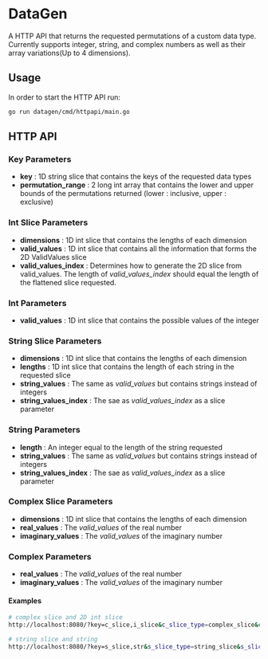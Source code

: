 # DataGen

A HTTP API that returns the requested permutations of a custom data type. Currently supports integer, string, and complex numbers as well as their array variations(Up to 4 dimensions).

## Usage

In order to start the HTTP API run:

``` Bash
go run datagen/cmd/httpapi/main.go
```

## HTTP API

### Key Parameters

- **key** : 1D string slice that contains the keys of the requested data types
- **permutation_range** : 2 long int array that contains the lower and upper bounds of the permutations returned (lower : inclusive, upper : exclusive)

### Int Slice Parameters

- **dimensions** : 1D int slice that contains the lengths of each dimension
- **valid_values** : 1D int slice that contains all the information that forms the 2D ValidValues slice
- **valid_values_index** : Determines how to generate the 2D slice from valid_values. The length of *valid_values_index* should equal the length of the flattened slice requested.

### Int Parameters

- **valid_values** : 1D int slice that contains the possible values of the integer

### String Slice Parameters

- **dimensions** : 1D int slice that contains the lengths of each dimension
- **lengths** : 1D int slice that contains the length of each string in the requested slice
- **string_values** : The same as *valid_values* but contains strings instead of integers
- **string_values_index** : The sae as *valid_values_index* as a slice parameter

### String Parameters

- **length** : An integer equal to the length of the string requested
- **string_values** : The same as *valid_values* but contains strings instead of integers
- **string_values_index** : The sae as *valid_values_index* as a slice parameter

### Complex Slice Parameters

- **dimensions** : 1D int slice that contains the lengths of each dimension
- **real_values** : The *valid_values* of the real number
- **imaginary_values** : The *valid_values* of the imaginary number
  
### Complex Parameters

- **real_values** : The *valid_values* of the real number
- **imaginary_values** : The *valid_values* of the imaginary number

#### Examples

``` bash
# complex slice and 2D int slice
http://localhost:8080/?key=c_slice,i_slice&c_slice_type=complex_slice&c_slice_dimensions=2&c_slice_valid_values_index=2,2&c_slice_real_values=0,1,0,2&c_slice_imaginary_values=1,2,3,4&i_slice_type=int_slice&i_slice_dimensions=2,2&i_slice_valid_values=0,1,0,1,0,1,0,1&i_slice_valid_values_index=2,2,2,2

# string slice and string
http://localhost:8080/?key=s_slice,str&s_slice_type=string_slice&s_slice_dimensions=2,2&s_slice_lengths=1,2,1,2&s_slice_string_values=a,b,a,b,c,a,b,a,b,c,a,b,a,b,c,a,b,a,b,c,a,b&s_slice_string_values_index=2,3,2,3,2,3,2,3,2&str_type=string&str_length=4&str_string_values=a,b,c,a,b,c,d,a,b,a&str_string_values_index=3,4,2,1
```
